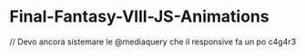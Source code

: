 # Final-Fantasy-Vlll-JS-Animations

// Devo ancora sistemare le @mediaquery che il responsive fa un po c4g4r3
